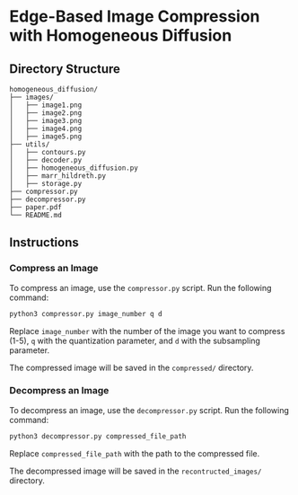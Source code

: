 # Edge-Based Image Compression with Homogeneous Diffusion

## Directory Structure

```
homogeneous_diffusion/
├── images/
│   ├── image1.png
│   ├── image2.png
│   ├── image3.png
│   ├── image4.png
│   ├── image5.png
├── utils/
│   ├── contours.py
│   ├── decoder.py
│   ├── homogeneous_diffusion.py
│   ├── marr_hildreth.py
│   ├── storage.py
├── compressor.py
├── decompressor.py
├── paper.pdf
└── README.md
```

## Instructions

### Compress an Image

To compress an image, use the `compressor.py` script. Run the following command:

```bash
python3 compressor.py image_number q d
```

Replace `image_number` with the number of the image you want to compress (1-5), `q` with the quantization parameter, and `d` with the subsampling parameter.

The compressed image will be saved in the `compressed/` directory.

### Decompress an Image

To decompress an image, use the `decompressor.py` script. Run the following command:

```bash
python3 decompressor.py compressed_file_path
```

Replace `compressed_file_path` with the path to the compressed file.

The decompressed image will be saved in the `recontructed_images/` directory.
